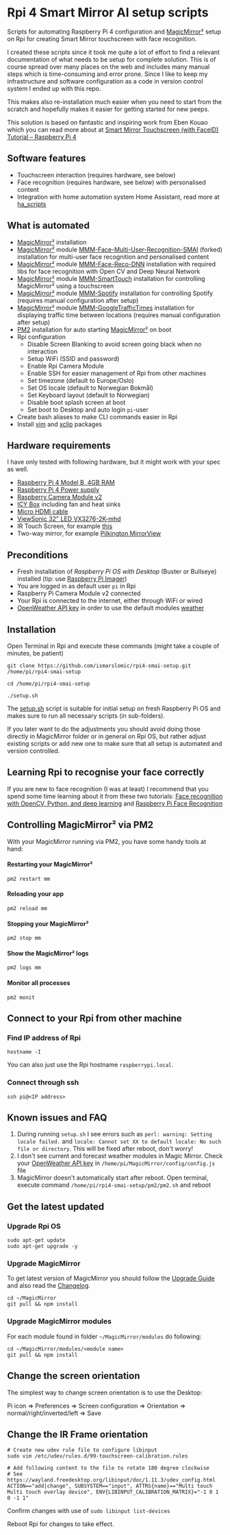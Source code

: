 # Rpi 4 Smart Mirror AI setup scripts

Scripts for automating Raspberry Pi 4 configuration and [MagicMirror²](https://magicmirror.builders/)
setup on Rpi for creating Smart Mirror touchscreen with face recognition.

I created these scripts since it took me quite a lot of effort to find a relevant documentation of
what needs to be setup for complete solution. This is of course spread over many places on the
web and includes many manual steps which is time-consuming and error prone. Since I like to keep my
infrastructure and software configuration as a code in version control system I ended up with
this repo.

This makes also re-installation much easier when you need to start from the scratch and hopefully
makes it easier for getting started for new peeps.

This solution is based on fantastic and inspiring work from
Eben Kouao which you can read more about at
[Smart Mirror Touchscreen (with FaceID) Tutorial – Raspberry Pi 4](https://smartbuilds.io/smart-mirror-touchscreen-raspberry-pi/)

## Software features

- Touchscreen interaction (requires hardware, see below)
- Face recognition (requires hardware, see below) with personalised content
- Integration with home automation system Home Assistant, read more at [ha_scripts](ha_scripts/README.md)

## What is automated

- [MagicMirror²](https://magicmirror.builders/) installation
- [MagicMirror²](https://magicmirror.builders/) module
  [MMM-Face-Multi-User-Recognition-SMAI](https://github.com/ismarslomic/MMM-Face-Multi-User-Recognition-SMAI) (forked)
  installation for multi-user face recognition and personalised content
- [MagicMirror²](https://magicmirror.builders/) module [MMM-Face-Reco-DNN](https://github.com/nischi/MMM-Face-Reco-DNN)
  installation with required libs for face recognition with Open CV and Deep Neural Network
- [MagicMirror²](https://magicmirror.builders/) module [MMM-SmartTouch](https://github.com/EbenKouao/MMM-SmartTouch)
  installation for controlling MagicMirror² using a touchscreen
- [MagicMirror²](https://magicmirror.builders/) module [MMM-Spotify](https://github.com/skuethe/MMM-Spotify)
  installation for controlling Spotify (requires manual configuration after setup)
- [MagicMirror²](https://magicmirror.builders/)
  module [MMM-GoogleTrafficTimes](https://github.com/pjestico/MMM-GoogleTrafficTimes)
  installation for displaying traffic time between locations (requires manual configuration after setup)
- [PM2](https://pm2.io/) installation for auto starting [MagicMirror²](https://magicmirror.builders/) on boot
- Rpi configuration
    - Disable Screen Blanking to avoid screen going black when no interaction
    - Setup WiFi (SSID and password)
    - Enable Rpi Camera Module
    - Enable SSH for easier management of Rpi from other machines
    - Set timezone (default to Europe/Oslo)
    - Set OS locale (default to Norwegian Bokmål)
    - Set Keyboard layout (default to Norwegian)
    - Disable boot splash screen at boot
    - Set boot to Desktop and auto login `pi`-user
- Create bash aliases to make CLI commands easier in Rpi
- Install [vim](https://www.vim.org/) and [xclip](https://github.com/astrand/xclip) packages

## Hardware requirements

I have only tested with following hardware, but it might work with
your spec as well.

- [Raspberry Pi 4 Model B, 4GB RAM](https://www.komplett.no/product/1133779/datautstyr/pc-komponenter/hovedkort/integrert-cpu/raspberry-pi-4-model-b-4gb-ram)
- [Raspberry Pi 4 Power supply](https://www.komplett.no/product/1133588/datautstyr/pc-komponenter/hovedkort/tilbehoer/raspberry-pi-4-stroemadapter-usb-c)
- [Raspberry Camera Module v2](https://www.kjell.com/no/produkter/data/raspberry-pi/raspberry-pi-kameramodul-v2-p88053)
- [ICY Box](https://www.komplett.no/product/1140767/datautstyr/pc-komponenter/hovedkort/tilbehoer/icy-box-clear-acrylic-and-frameless-case)
  including fan and heat sinks
- [Micro HDMI cable](https://www.kjell.com/no/produkter/lyd-og-bilde/kabler-og-adaptere/hdmi/micro-hdmi/micro-hdmi-kabel-high-speed-2-m-p98652)
- [ViewSonic 32" LED VX3276-2K-mhd](https://www.komplett.no/product/1018397)
- IR Touch Screen, for
  example [this](https://www.amazon.com/gp/product/B07W3RW7X5/ref=ppx_yo_dt_b_asin_title_o00_s00?ie=UTF8&psc=1)
- Two-way mirror, for
  example [Pilkington MirrorView](https://www.pilkington.com/nb-no/no/produkter/funksjonsglass/spesialglass/pilkington-mirroview)

## Preconditions

- Fresh installation of _Raspberry Pi OS with Desktop_ (Buster or Bullseye) installed (tip:
  use [Raspberry Pi Imager](https://www.raspberrypi.org/software/))
- You are logged in as default user `pi` in Rpi
- Raspberry Pi Camera Module v2 connected
- Your Rpi is connected to the internet, either through WiFi or wired
- [OpenWeather API key](https://home.openweathermap.org/api_keys) in order to use the default
  modules [weather](https://docs.magicmirror.builders/modules/weather.html)

## Installation

Open Terminal in Rpi and execute these commands (might take a couple of minutes, be patient)

````shell
git clone https://github.com/ismarslomic/rpi4-smai-setup.git /home/pi/rpi4-smai-setup

cd /home/pi/rpi4-smai-setup

./setup.sh
````

The [setup.sh](./setup.sh) script is suitable for initial setup on fresh Raspberry Pi OS and makes
sure to run all necessary scripts (in sub-folders).

If you later want to do the adjustments you should avoid doing those directly in MagicMirror folder
or in general on Rpi OS, but rather adjust existing scripts or add new one to make sure that all
setup is automated and version controlled.

## Learning Rpi to recognise your face correctly

If you are new to face recognition (I was at least) I recommend that you spend some time learning about it
from these two
tutorials: [Face recognition with OpenCV, Python, and deep learning](https://www.pyimagesearch.com/2018/06/18/face-recognition-with-opencv-python-and-deep-learning/)
and [Raspberry Pi Face Recognition](https://www.pyimagesearch.com/2018/06/25/raspberry-pi-face-recognition/)

## Controlling MagicMirror² via PM2

With your MagicMirror running via PM2, you have some handy tools at hand:

#### Restarting your MagicMirror²

````shell
pm2 restart mm
````

#### Reloading your app

````shell
pm2 reload mm
````

#### Stopping your MagicMirror²

````shell
pm2 stop mm
````

#### Show the MagicMirror² logs

````shell
pm2 logs mm
````

#### Monitor all processes

````shell
pm2 monit
````

## Connect to your Rpi from other machine

### Find IP address of Rpi

`````shell
hostname -I
`````

You can also just use the Rpi hostname `raspberrypi.local`.

### Connect through ssh

`````shell
ssh pi@<IP address>
`````

## Known issues and FAQ

1. During running `setup.sh` I see errors such as `perl: warning: Setting locale failed.` and
   `locale: Cannot set XX to default locale: No such file or directory`.
   This will be fixed after reboot, don't worry!
2. I don't see current and forecast weather modules in Magic Mirror. Check
   your [OpenWeather API key](https://home.openweathermap.org/api_keys) in `/home/pi/MagicMirror/config/config.js` file
3. MagicMirror doesn't automatically start after reboot. Open terminal, execute command
   `/home/pi/rpi4-smai-setup/pm2/pm2.sh` and reboot

## Get the latest updated

### Upgrade Rpi OS

`````shell
sudo apt-get update
sudo apt-get upgrade -y
`````

### Upgrade MagicMirror

To get latest version of MagicMirror you should follow the
[Upgrade Guide](https://docs.magicmirror.builders/getting-started/upgrade-guide.html)
and also read the [Changelog](https://github.com/MichMich/MagicMirror/blob/master/CHANGELOG.md).

`````shell
cd ~/MagicMirror
git pull && npm install
`````

### Upgrade MagicMirror modules

For each module found in folder `~/MagicMirror/modules` do following:

`````shell
cd ~/MagicMirror/modules/<module name>
git pull && npm install
`````

## Change the screen orientation

The simplest way to change screen orientation is to use the Desktop:

Pi icon => Preferences => Screen configuration => Orientation => normal/right/inverted/left => Save

## Change the IR Frame orientation

`````shell
# Create new udev rule file to configure libinput
sudo vim /etc/udev/rules.d/99-touchscreen-calibration.rules

# Add following content to the file to rotate 180 degree clockwise
# See https://wayland.freedesktop.org/libinput/doc/1.11.3/udev_config.html
ACTION=="add|change", SUBSYSTEM=="input", ATTRS{name}=="Multi touch   Multi touch overlay device", ENV{LIBINPUT_CALIBRATION_MATRIX}="-1 0 1 0 -1 1"
`````

Confirm changes with use of `sudo libinput list-devices`

Reboot Rpi for changes to take effect.
